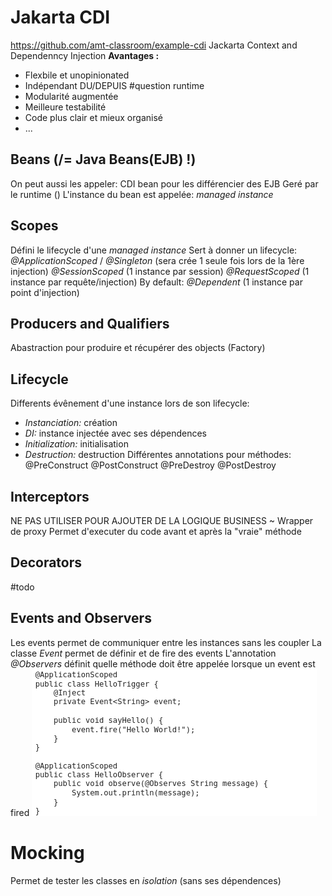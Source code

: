 # Jakarta CDI
https://github.com/amt-classroom/example-cdi
Jackarta Context and Dependenncy Injection
**Avantages :**
- Flexbile et unopinionated
- Indépendant DU/DEPUIS #question runtime
- Modularité augmentée
- Meilleure testabilité
- Code plus clair et mieux organisé
- ...
## Beans (/= Java Beans(EJB) !)
On peut aussi les appeler: CDI bean pour les différencier des EJB
Geré par le runtime ()
L'instance du bean est appelée: *managed instance*
## Scopes
Défini le lifecycle d'une *managed instance*
Sert à donner un lifecycle:
*@ApplicationScoped* / *@Singleton* (sera crée 1 seule fois lors de la 1ère injection)
*@SessionScoped* (1 instance par session)
*@RequestScoped* (1 instance par requête/injection)
By default: *@Dependent* (1 instance par point d'injection)
## Producers and Qualifiers
Abastraction pour produire et récupérer des objects (Factory)
## Lifecycle
Differents évênement d'une instance lors de son lifecycle:
- *Instanciation:* création
- *DI:* instance injectée avec ses dépendences
- *Initialization:* initialisation
- *Destruction:* destruction
Différentes annotations pour méthodes:
@PreConstruct
@PostConstruct
@PreDestroy
@PostDestroy
## Interceptors
NE PAS UTILISER POUR AJOUTER DE LA LOGIQUE BUSINESS
~ Wrapper de proxy
Permet d'executer du code avant et après la "vraie" méthode
## Decorators
#todo 
## Events and Observers
Les events permet de communiquer entre les instances sans les coupler
La classe *Event* permet de définir et de fire des events
L'annotation *@Observers* définit quelle méthode doit être appelée lorsque un event est fired
![](images/Pasted%20image%2020231019142548.png)
# Mocking
Permet de tester les classes en *isolation* (sans ses dépendences)